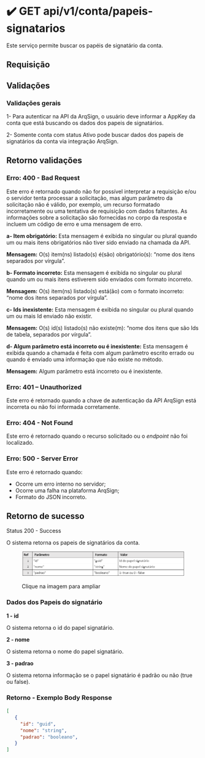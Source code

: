 # ✔️ GET api/v1/conta/papeis-signatarios

Este serviço permite buscar os papéis de signatário da conta.

## Requisição

## Validações

### &#x20;Validações gerais

&#x20;1- Para autenticar na API da ArqSign, o usuário deve informar a  AppKey da conta que está buscando os dados dos papeis de signatários.

&#x20;2- Somente conta com status Ativo pode buscar dados dos papeis de signatários da conta via integração ArqSign.

## Retorno validações

### Erro: 400 - Bad Request

Este erro é retornado quando não for possível interpretar a requisição e/ou o servidor tenta processar a solicitação, mas algum parâmetro da solicitação não é válido, por exemplo, um recurso formatado incorretamente ou uma tentativa de requisição com dados faltantes. As informações sobre a solicitação são fornecidas no corpo da resposta e incluem um código de erro e uma mensagem de erro.

**a- Item obrigatório:** Esta mensagem é exibida no singular ou plural quando um ou mais itens obrigatórios não tiver sido enviado na chamada da API.

**Mensagem:** O(s) item(ns) listado(s) é(são) obrigatório(s): “nome dos itens separados por vírgula”.

**b- Formato incorreto:** Esta mensagem é exibida no singular ou plural quando um ou mais itens estiverem sido enviados com formato incorreto.

**Mensagem:** O(s) item(ns) listado(s) está(ão) com o formato incorreto: “nome dos itens separados por vírgula”.

**c- Ids inexistente:** Esta mensagem é exibida no singular ou plural quando um ou mais Id enviado não existir.

**Mensagem:** O(s) id(s) listado(s) não existe(m): “nome dos itens que são Ids de tabela, separados por vírgula”.

**d- Algum parâmetro está incorreto ou é inexistente:** Esta mensagem é exibida quando a chamada é feita com algum parâmetro escrito errado ou quando é enviado uma informação que não existe no método.

**Mensagem:** Algum parâmetro está incorreto ou é inexistente.

### Erro: 401 – Unauthorized

Este erro é retornado quando a chave de autenticação da API ArqSign está incorreta ou não foi informada corretamente.

### Erro: 404 - Not Found

Este erro é retornado quando o recurso solicitado ou o _endpoint_ não foi localizado.

### Erro: 500 - Server Error

Este erro é retornado quando:

* Ocorre um erro interno no servidor;
* Ocorre uma falha na plataforma ArqSign;
* Formato do JSON incorreto.

## Retorno de sucesso

Status 200 - Success

&#x20;O sistema retorna os papeis de signatários da conta.

<figure><img src="../../../../.gitbook/assets/image.png" alt=""><figcaption><p>Clique na imagem para ampliar</p></figcaption></figure>

### Dados dos Papeis do signatário

&#x20;**1 - id**

O sistema retorna o id do papel signatário.

&#x20; **2 - nome**

O sistema retorna o nome do papel signatário.

&#x20; **3 - padrao**

O sistema retorna informação se o papel signatário é padrão ou não (true ou false).

### &#x20;Retorno - Exemplo Body Response

```json
[
   {
     "id": "guid",
     "nome": "string",
     "padrao": "booleano",
   }
]
```


